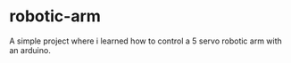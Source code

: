 # robotic-arm
A simple project where i learned how to control a 5 servo robotic arm with an arduino.
